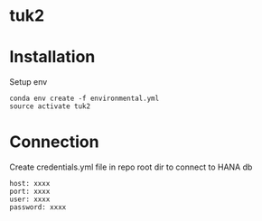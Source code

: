 # tuk2

# Installation
Setup env  
```
conda env create -f environmental.yml 
source activate tuk2

```

# Connection

Create credentials.yml file in repo root dir to connect to HANA db

```
host: xxxx
port: xxxx
user: xxxx
password: xxxx

```
